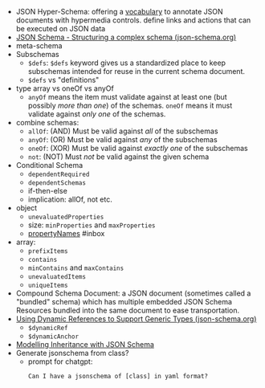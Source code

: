- JSON Hyper-Schema: offering a [vocabulary](https://json-schema.org/learn/glossary#vocabulary) to annotate JSON documents with hypermedia controls. define links and actions that can be executed on JSON data
- [JSON Schema - Structuring a complex schema (json-schema.org)](https://json-schema.org/understanding-json-schema/structuring#structuring-a-complex-schema)
- meta-schema
- Subschemas
	- `$defs`: `$defs` keyword gives us a standardized place to keep subschemas intended for reuse in the current schema document.
	- `$defs` vs "definitions"
- type array vs oneOf vs anyOf
	- `anyOf` means the item must validate against at least one (but possibly *more than one*) of the schemas. `oneOf` means it must validate against *only one* of the schemas.
- combine schemas:
	- `allOf`: (AND) Must be valid against *all* of the subschemas
	- `anyOf`: (OR) Must be valid against *any* of the subschemas
	- `oneOf`: (XOR) Must be valid against *exactly one* of the subschemas
	- `not`: (NOT) Must *not* be valid against the given schema
- Conditional Schema
	- `dependentRequired`
	- `dependentSchemas`
	- if-then-else
	- implication: allOf, not etc.
- object
	- `unevaluatedProperties`
	- size: `minProperties` and `maxProperties`
	- [propertyNames](https://json-schema.org/draft/2020-12/draft-bhutton-json-schema-01#name-propertynames) #inbox
- array:
	- `prefixItems`
	- `contains`
	- `minContains` and `maxContains`
	- `unevaluatedItems`
	- `uniqueItems`
- Compound Schema Document: a JSON document (sometimes called a "bundled" schema) which has multiple embedded JSON Schema Resources bundled into the same document to ease transportation.
- [Using Dynamic References to Support Generic Types (json-schema.org)](https://json-schema.org/blog/posts/dynamicref-and-generics#representing-generics-with-and)
	- `$dynamicRef`
	- `$dynamicAnchor`
- [Modelling Inheritance with JSON Schema](https://json-schema.org/blog/posts/modelling-inheritance)
- Generate jsonschema from class?
	- prompt for chatgpt: 
	  ```
	  Can I have a jsonschema of [class] in yaml format?
	  ```